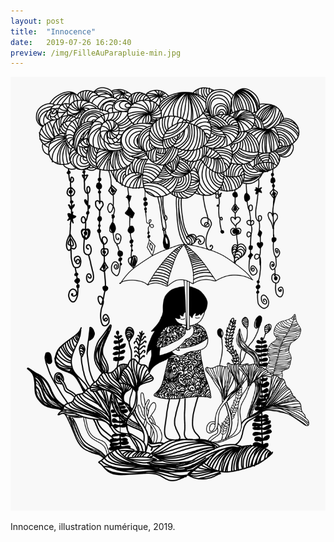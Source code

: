 ```yaml
---
layout: post
title:  "Innocence"
date:   2019-07-26 16:20:40
preview: /img/FilleAuParapluie-min.jpg
---
```


![Picture 1](/img/FilleAuParapluie-min.jpg)

Innocence, illustration numérique, 2019.

